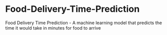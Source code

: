 # Food-Delivery-Time-Prediction
Food Delivery Time Prediction - A machine learning model that predicts the time it would take in minutes for food to arrive
